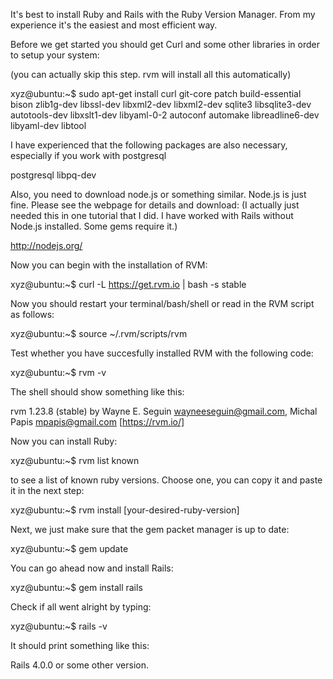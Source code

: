 It's best to install Ruby and Rails with the Ruby Version Manager.
From my experience it's the easiest and most efficient way. 

Before we get started you should get Curl and some other libraries 
in order to setup your system:

(you can actually skip this step. rvm will install all this automatically)

xyz@ubuntu:~$ sudo apt-get install curl git-core patch
   build-essential bison zlib1g-dev libssl-dev libxml2-dev
   libxml2-dev sqlite3 libsqlite3-dev autotools-dev
   libxslt1-dev libyaml-0-2 autoconf automake libreadline6-dev
   libyaml-dev libtool
   
   
I have experienced that the following packages are also necessary, especially if 
you work with postgresql

postgresql
libpq-dev

Also, you need to download node.js or something similar. Node.js is just fine. Please
see the webpage for details and download: (I actually just needed this in one tutorial
that I did. I have worked with Rails without Node.js installed. Some gems require it.)

http://nodejs.org/

Now you can begin with the installation of RVM:

xyz@ubuntu:~$ curl -L https://get.rvm.io | bash -s stable

Now you should restart your terminal/bash/shell or read in the RVM script
as follows:

xyz@ubuntu:~$ source ~/.rvm/scripts/rvm

Test whether you have succesfully installed RVM with the following code:

xyz@ubuntu:~$ rvm -v

The shell should show something like this: 

rvm 1.23.8 (stable) by Wayne E. Seguin <wayneeseguin@gmail.com>, 
Michal Papis <mpapis@gmail.com> [https://rvm.io/]

Now you can install Ruby:

xyz@ubuntu:~$ rvm list known

to see a list of known ruby versions. Choose one, you can copy it and paste it in the next step:

xyz@ubuntu:~$ rvm install [your-desired-ruby-version]

Next, we just make sure that the gem packet manager is up to date:

xyz@ubuntu:~$ gem update

You can go ahead now and install Rails: 

xyz@ubuntu:~$ gem install rails

Check if all went alright by typing: 

xyz@ubuntu:~$ rails -v

It should print something like this:

Rails 4.0.0 or some other version.

